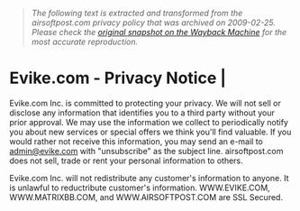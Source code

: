 > *The following text is extracted and transformed from the airsoftpost.com privacy policy that was archived on 2009-02-25. Please check the [original snapshot on the Wayback Machine](https://web.archive.org/web/20090225090530id_/http%3A//airsoftpost.com/privacy.php) for the most accurate reproduction.*

# Evike.com - Privacy Notice |

Evike.com Inc. is committed to protecting your privacy. We will not sell or disclose any information that identifies you to a third party without your prior approval. We may use the information we collect to periodically notify you about new services or special offers we think you'll find valuable. If you would rather not receive this information, you may send an e-mail to [admin@evike.com](mailto:admin@evike.com) with "unsubscribe" as the subject line. airsoftpost.com does not sell, trade or rent your personal information to others.

Evike.com Inc. will not redistribute any customer's information to anyone. It is unlawful to reductribute customer's information. WWW.EVIKE.COM, WWW.MATRIXBB.COM, and WWW.AIRSOFTPOST.COM are SSL Secured.
